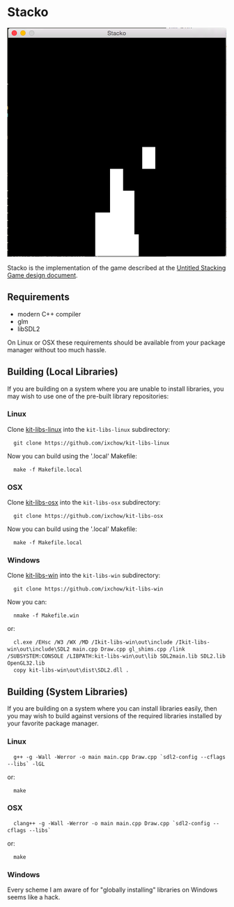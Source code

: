 # Stacko

![Stacko screenshot](screenshot.png)

Stacko is the implementation of the game described at the [Untitled Stacking Game design document](http://graphics.cs.cmu.edu/courses/15-466-f17/game0-designs/aluo/).

## Requirements

 - modern C++ compiler
 - glm
 - libSDL2

On Linux or OSX these requirements should be available from your package manager without too much hassle.

## Building (Local Libraries)

If you are building on a system where you are unable to install libraries, you may wish to use one of the pre-built library repositories:

### Linux

Clone [kit-libs-linux](https://github.com/ixchow/kit-libs-linux) into the `kit-libs-linux` subdirectory:
```
  git clone https://github.com/ixchow/kit-libs-linux
```
Now you can build using the '.local' Makefile:
```
  make -f Makefile.local
```

### OSX

Clone [kit-libs-osx](https://github.com/ixchow/kit-libs-osx) into the `kit-libs-osx` subdirectory:
```
  git clone https://github.com/ixchow/kit-libs-osx
```
Now you can build using the '.local' Makefile:
```
  make -f Makefile.local
```

### Windows

Clone [kit-libs-win](https://github.com/ixchow/kit-libs-win) into the `kit-libs-win` subdirectory:
```
  git clone https://github.com/ixchow/kit-libs-win
```
Now you can:
```
  nmake -f Makefile.win
```
or:
```
  cl.exe /EHsc /W3 /WX /MD /Ikit-libs-win\out\include /Ikit-libs-win\out\include\SDL2 main.cpp Draw.cpp gl_shims.cpp /link /SUBSYSTEM:CONSOLE /LIBPATH:kit-libs-win\out\lib SDL2main.lib SDL2.lib OpenGL32.lib
  copy kit-libs-win\out\dist\SDL2.dll .
```


## Building (System Libraries)

If you are building on a system where you can install libraries easily, then you may wish to build against versions of the required libraries installed by your favorite package manager.

### Linux
```
  g++ -g -Wall -Werror -o main main.cpp Draw.cpp `sdl2-config --cflags --libs` -lGL
```
or:
```
  make
```

### OSX
```
  clang++ -g -Wall -Werror -o main main.cpp Draw.cpp `sdl2-config --cflags --libs`
```
or:
```
  make
```

### Windows

Every scheme I am aware of for "globally installing" libraries on Windows seems like a hack.
